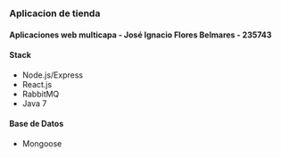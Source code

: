 ### Aplicacion de tienda
#### Aplicaciones web multicapa - José Ignacio Flores Belmares - 235743


#### Stack
- Node.js/Express
- React.js
- RabbitMQ
- Java 7


#### Base de Datos
- Mongoose
